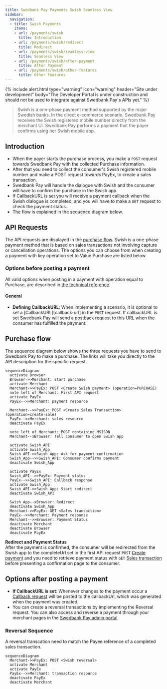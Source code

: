```yaml
---
title: Swedbank Pay Payments Swish Seamless View
sidebar:
  navigation:
  - title: Swish Payments
    items:
    - url: /payments/swish
      title: Introduction
    - url: /payments/swish/redirect
      title: Redirect
    - url: /payments/swish/seamless-view
      title: Seamless View
    - url: /payments/swish/after-payment
      title: After Payment
    - url: /payments/swish/other-features
      title: Other Features
---
```


{% include alert.html type="warning"
                      icon="warning"
                      header="Site under development"
                      body="The Developer Portal is under construction and 
                      should not be used to integrate against Swedbank Pay's 
                      APIs yet." %}

>Swish is a one-phase payment method supported by the major Swedish banks. 
 In the direct e-commerce scenario, Swedbank Pay receives the Swish registered 
 mobile number directly from the merchant UI. 
 Swedbank Pay performs a payment that the payer confirms using her 
 Swish mobile app.

## Introduction

* When the payer starts the purchase process, 
  you make a `POST` request towards Swedbank Pay with the collected 
  Purchase information.
* After that you need to collect the consumer's Swish registered mobile number 
  and make a POST request towards PayEx, to create a sales transaction.
* Swedbank Pay will handle the dialogue with Swish and the consumer will have 
  to confirm the purchase in the Swish app.
* If CallbackURL is set you will receive a payment callback when the Swish 
  dialogue is completed, and you will have to make a `GET` request 
  to check the payment status.
* The flow is explained in the sequence diagram below.

## API Requests

The API requests are displayed in the [purchase flow](#purchase-flow).
Swish is a one-phase payment method that is based on sales transactions not 
involving capture or cancellation operations. 
The options you can choose from when creating a payment with key operation set 
to Value Purchase are listed below.

### Options before posting a payment

All valid options when posting in a payment with operation equal to Purchase, 
are described in [the technical reference][swish-payments].

#### General

* **Defining CallbackURL**: When implementing a scenario, it is optional to 
  set a [CallbackURL][callback-url] in the `POST` request.
  If callbackURL is set Swedbank Pay will send a postback request to this URL 
  when the consumer has fulfilled the payment.

## Purchase flow

The sequence diagram below shows the three requests you have to send to 
Swedbank Pay to make a purchase. 
The links will take you directly to the API description for the specific 
request. 

```mermaid
sequenceDiagram
  activate Browser
  Browser->>Merchant: start purchase
  activate Merchant
  Merchant->>PayEx: POST <Create Swish payment> (operation=PURCHASE)
  note left of Merchant: First API request
  activate PayEx
  PayEx-->>Merchant: payment resource

  Merchant-->>PayEx: POST <Create Sales Transaction> (operation=create-sale)
  PayEx-->>Merchant: sales resource
  deactivate PayEx
  
  note left of Merchant: POST containing MSISDN
  Merchant--xBrowser: Tell consumer to open Swish app
  
  activate Swish_API
  activate Swish_App
  Swish_API->>Swish_App: Ask for payment confirmation
  Swish_App-->>Swish_API: Consumer confirms payment
  deactivate Swish_App

  activate PayEx
  Swish_API-->>PayEx: Payment status
  PayEx-->>Swish_API: Callback response
  activate Swish_App
  Swish_API->>Swish_App: Start redirect
  deactivate Swish_API
  
  Swish_App--xBrowser: Redirect
  deactivate Swish_App
  Merchant->>PayEx: GET <Sales transaction>
  PayEx-->>Merchant: Payment response
  Merchant-->>Browser: Payment Status
  deactivate Merchant 
  deactivate Browser
  deactivate PayEx
```

**Redirect and Payment Status**  
After the payment is confirmed, the consumer will be redirected from the 
Swish app to the completeUrl set in the first API request `POST` 
[Create payment][create-payment] and you need to retrieve payment status 
with `GET` [Sales transaction][sales-transaction] before presenting a 
confirmation page to the consumer.

## Options after posting a payment

* **If CallbackURL is set**: Whenever changes to the payment occur a 
  [Callback request][technical-reference-callback] will be posted to the 
  callbackUrl, which was generated when the payment was created.
* You can create a reversal transactions by implementing the Reversal request. 
  You can also access and reverse a payment through your merchant pages in 
  the [Swedbank Pay admin portal][payex-admin-portal].

### Reversal Sequence

A reversal transcation need to match the Payee reference of a completed 
sales transaction.

```mermaid
sequenceDiagram
  Merchant->>PayEx: POST <Swish reversal>
  activate Merchant
  activate PayEx
  PayEx-->>Merchant: transaction resource
  deactivate PayEx
  deactivate Merchant
```

[create-payment]: /payments/swish/after-payment#create-payment
[payex-admin-portal]: https://admin.payex.com/psp/login/
[sales-transaction]: /payments/swish/after-payment#sales
[swish-payments]: /payments/swish/after-payment#payment-resource
[technical-reference-callback]: /payments/swish/other-features#callback
